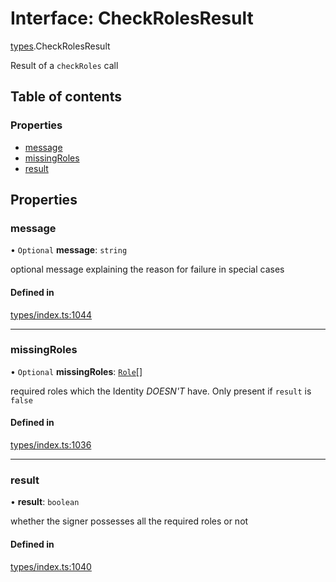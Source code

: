 # Interface: CheckRolesResult

[types](../wiki/types).CheckRolesResult

Result of a `checkRoles` call

## Table of contents

### Properties

- [message](../wiki/types.CheckRolesResult#message)
- [missingRoles](../wiki/types.CheckRolesResult#missingroles)
- [result](../wiki/types.CheckRolesResult#result)

## Properties

### message

• `Optional` **message**: `string`

optional message explaining the reason for failure in special cases

#### Defined in

[types/index.ts:1044](https://github.com/PolymeshAssociation/polymesh-sdk/blob/07b115c8/src/types/index.ts#L1044)

___

### missingRoles

• `Optional` **missingRoles**: [`Role`](../wiki/types#role)[]

required roles which the Identity *DOESN'T* have. Only present if `result` is `false`

#### Defined in

[types/index.ts:1036](https://github.com/PolymeshAssociation/polymesh-sdk/blob/07b115c8/src/types/index.ts#L1036)

___

### result

• **result**: `boolean`

whether the signer possesses all the required roles or not

#### Defined in

[types/index.ts:1040](https://github.com/PolymeshAssociation/polymesh-sdk/blob/07b115c8/src/types/index.ts#L1040)
